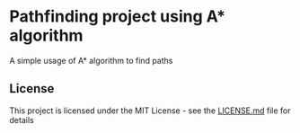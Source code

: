 # Pathfinding project using A* algorithm

A simple usage of A* algorithm to find paths

## License

This project is licensed under the MIT License - see the [LICENSE.md](LICENSE.md) file for details
